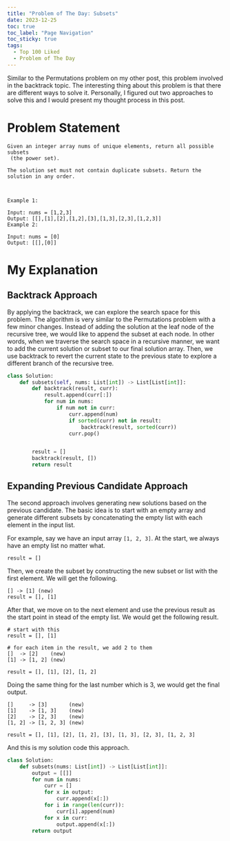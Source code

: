 ```yaml
---
title: "Problem of The Day: Subsets"
date: 2023-12-25
toc: true
toc_label: "Page Navigation"
toc_sticky: true
tags:
  - Top 100 Liked
  - Problem of The Day
---
```

Similar to the Permutations problem on my other post, this problem involved in the backtrack topic. The interesting thing about this problem is that there are different ways to solve it. Personally, I figured out two approaches to solve this and I would present my thought process in this post.

# Problem Statement
```
Given an integer array nums of unique elements, return all possible 
subsets
 (the power set).

The solution set must not contain duplicate subsets. Return the solution in any order.

 

Example 1:

Input: nums = [1,2,3]
Output: [[],[1],[2],[1,2],[3],[1,3],[2,3],[1,2,3]]
Example 2:

Input: nums = [0]
Output: [[],[0]]
```

# My Explanation
## Backtrack Approach
By applying the backtrack, we can explore the search space for this problem. The algorithm is very similar to the Permutations problem with a few minor changes. Instead of adding the solution at the leaf node of the recursive tree, we would like to append the subset at each node. In other words, when we traverse the search space in a recursive manner, we want to add the current solution or subset to our final solution array. Then, we use backtrack to revert the current state to the previous state to explore a different branch of the recursive tree.

```python
class Solution:
    def subsets(self, nums: List[int]) -> List[List[int]]:
        def backtrack(result, curr):
            result.append(curr[:])
            for num in nums:
                if num not in curr:
                    curr.append(num)
                    if sorted(curr) not in result:
                        backtrack(result, sorted(curr))
                    curr.pop()


        result = []
        backtrack(result, [])
        return result
```

## Expanding Previous Candidate Approach
The second approach involves generating new solutions based on the previous candidate. The basic idea is to start with an empty array and generate different subsets by concatenating the empty list with each element in the input list.

For example, say we have an input array `[1, 2, 3]`. At the start, we always have an empty list no matter what. 
```
result = []
```
Then, we create the subset by constructing the new subset or list with the first element. We will get the following.
```
[] -> [1] (new)
result = [], [1]
```
After that, we move on to the next element and use the previous result as the start point in stead of the empty list. We would get the following result.
```
# start with this
result = [], [1]

# for each item in the result, we add 2 to them
[]  -> [2]    (new)
[1] -> [1, 2] (new)

result = [], [1], [2], [1, 2]
```
Doing the same thing for the last number which is 3, we would get the final output.
```
[]     -> [3]       (new)
[1]    -> [1, 3]    (new)
[2]    -> [2, 3]    (new)
[1, 2] -> [1, 2, 3] (new)

result = [], [1], [2], [1, 2], [3], [1, 3], [2, 3], [1, 2, 3]
```

And this is my solution code this approach.
```python
class Solution:
    def subsets(nums: List[int]) -> List[List[int]]:
        output = [[]]
        for num in nums:
            curr = []
            for x in output:
                curr.append(x[:])
            for i in range(len(curr)):
                curr[i].append(num)
            for x in curr:
                output.append(x[:])
        return output
```